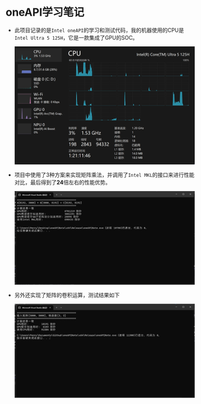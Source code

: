 # oneAPI学习笔记
- 此项目记录的是`Intel oneAPI`的学习和测试代码，我的机器使用的CPU是`Intel Ultra 5 125H`，它是一款集成了GPU的SOC。

  <img src=".\img\machine.png" alt="machine" style="zoom:50%;" />

- 项目中使用了3种方案来实现矩阵乘法，并调用了`Intel MKL`的接口来进行性能对比，最后得到了**24**倍左右的性能优势。

  <img src=".\img\matrixkernel_testresult.png" alt="matrixkernel_testresult" style="zoom:50%;" />

- 另外还实现了矩阵的卷积运算，测试结果如下

  <img src=".\img\matrixconv.png" alt="matrixconv" style="zoom:50%;" />
